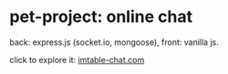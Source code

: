 # pet-project: online chat

back: express.js (socket.io, mongoose), front: vanilla js.

click to explore it:
[imtable-chat.com](https://imtable-chat.onrender.com)